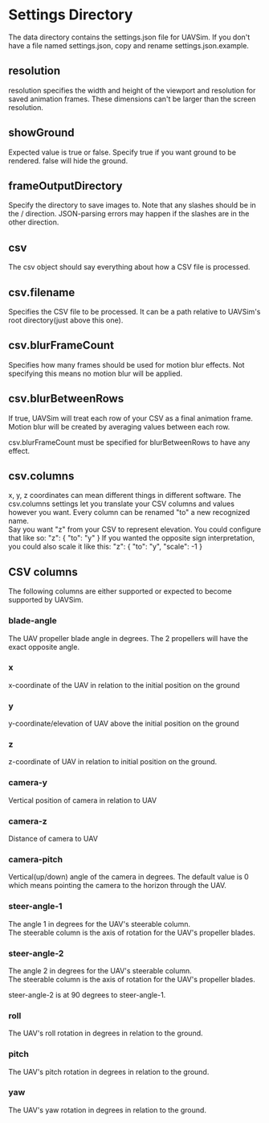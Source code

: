 # Settings Directory
The data directory contains the settings.json file for UAVSim.
If you don't have a file named settings.json, copy and rename settings.json.example.

## resolution

resolution specifies the width and height of the viewport and resolution for saved animation frames.
These dimensions can't be larger than the screen resolution.


## showGround
Expected value is true or false.
Specify true if you want ground to be rendered.
false will hide the ground.

## frameOutputDirectory
Specify the directory to save images to.
Note that any slashes should be in the / direction.
JSON-parsing errors may happen if the slashes are in the other direction.

## csv
The csv object should say everything about how a CSV file is processed.

## csv.filename
Specifies the CSV file to be processed.  It can be a path relative to UAVSim's root directory(just above this one).

## csv.blurFrameCount
Specifies how many frames should be used for motion blur effects.
Not specifying this means no motion blur will be applied.

## csv.blurBetweenRows
If true, UAVSim will treat each row of your CSV as a final animation frame.
Motion blur will be created by averaging values between each row.

csv.blurFrameCount must be specified for blurBetweenRows to have any effect.

## csv.columns
x, y, z coordinates can mean different things in different software.
The csv.columns settings let you translate your CSV columns and values however you want.
Every column can be renamed "to" a new recognized name.  
	Say you want "z" from your CSV to represent elevation.
	You could configure that like so:
			"z": {
				"to": "y"
			}
	If you wanted the opposite sign interpretation, you could also scale it like this:
			"z": {
				"to": "y",
				"scale": -1
			}

## CSV columns
The following columns are either supported or expected to become supported by UAVSim.

### blade-angle
The UAV propeller blade angle in degrees.
The 2 propellers will have the exact opposite angle.

### x
x-coordinate of the UAV in relation to the initial position on the ground

### y
y-coordinate/elevation of UAV above the initial position on the ground

### z
z-coordinate of UAV in relation to initial position on the ground.

### camera-y
Vertical position of camera in relation to UAV

### camera-z
Distance of camera to UAV

### camera-pitch
Vertical(up/down) angle of the camera in degrees.
The default value is 0 which means pointing the camera to the horizon through the UAV.

### steer-angle-1
The angle 1 in degrees for the UAV's steerable column.  
The steerable column is the axis of rotation for the UAV's propeller blades.

### steer-angle-2
The angle 2 in degrees for the UAV's steerable column.  
The steerable column is the axis of rotation for the UAV's propeller blades.

steer-angle-2 is at 90 degrees to steer-angle-1.

### roll
The UAV's roll rotation in degrees in relation to the ground.

### pitch
The UAV's pitch rotation in degrees in relation to the ground.

### yaw
The UAV's yaw rotation in degrees in relation to the ground.
